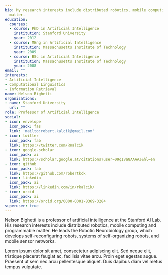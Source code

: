 ```yaml
---
bio: My research interests include distributed robotics, mobile computing and programmable
  matter.
education:
  courses:
  - course: PhD in Artificial Intelligence
    institution: Stanford University
    year: 2012
  - course: MEng in Artificial Intelligence
    institution: Massachusetts Institute of Technology
    year: 2009
  - course: BSc in Artificial Intelligence
    institution: Massachusetts Institute of Technology
    year: 2008
email: ""
interests:
- Artificial Intelligence
- Computational Linguistics
- Information Retrieval
name: Nelson Bighetti
organizations:
- name: Stanford University
  url: ""
role: Professor of Artificial Intelligence
social:
- icon: envelope
  icon_pack: fas
  link: 'mailto:robert.kalcik@gmail.com'
- icon: twitter
  icon_pack: fab
  link: https://twitter.com/RKalcik
- icon: google-scholar
  icon_pack: ai
  link: https://scholar.google.at/citations?user=09qIva8AAAAJ&hl=en
- icon: github
  icon_pack: fab
  link: https://github.com/robertkck
- icon: linkedin
  icon_pack: ai
  link: https://linkedin.com/in/rkalcik/
- icon: orcid
  icon_pack: ai
  link: https://orcid.org/0000-0001-8369-3284
superuser: true
---
```


Nelson Bighetti is a professor of artificial intelligence at the Stanford AI Lab. His research interests include distributed robotics, mobile computing and programmable matter. He leads the Robotic Neurobiology group, which develops self-reconfiguring robots, systems of self-organizing robots, and mobile sensor networks.

Lorem ipsum dolor sit amet, consectetur adipiscing elit. Sed neque elit, tristique placerat feugiat ac, facilisis vitae arcu. Proin eget egestas augue. Praesent ut sem nec arcu pellentesque aliquet. Duis dapibus diam vel metus tempus vulputate. 
